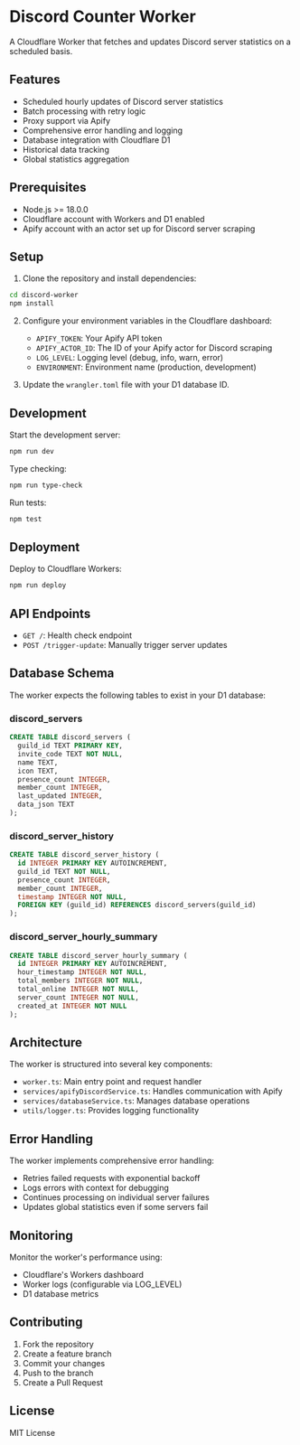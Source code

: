# Discord Counter Worker

A Cloudflare Worker that fetches and updates Discord server statistics on a scheduled basis.

## Features

- Scheduled hourly updates of Discord server statistics
- Batch processing with retry logic
- Proxy support via Apify
- Comprehensive error handling and logging
- Database integration with Cloudflare D1
- Historical data tracking
- Global statistics aggregation

## Prerequisites

- Node.js >= 18.0.0
- Cloudflare account with Workers and D1 enabled
- Apify account with an actor set up for Discord server scraping

## Setup

1. Clone the repository and install dependencies:

```bash
cd discord-worker
npm install
```

2. Configure your environment variables in the Cloudflare dashboard:
   - `APIFY_TOKEN`: Your Apify API token
   - `APIFY_ACTOR_ID`: The ID of your Apify actor for Discord scraping
   - `LOG_LEVEL`: Logging level (debug, info, warn, error)
   - `ENVIRONMENT`: Environment name (production, development)

3. Update the `wrangler.toml` file with your D1 database ID.

## Development

Start the development server:

```bash
npm run dev
```

Type checking:

```bash
npm run type-check
```

Run tests:

```bash
npm test
```

## Deployment

Deploy to Cloudflare Workers:

```bash
npm run deploy
```

## API Endpoints

- `GET /`: Health check endpoint
- `POST /trigger-update`: Manually trigger server updates

## Database Schema

The worker expects the following tables to exist in your D1 database:

### discord_servers
```sql
CREATE TABLE discord_servers (
  guild_id TEXT PRIMARY KEY,
  invite_code TEXT NOT NULL,
  name TEXT,
  icon TEXT,
  presence_count INTEGER,
  member_count INTEGER,
  last_updated INTEGER,
  data_json TEXT
);
```

### discord_server_history
```sql
CREATE TABLE discord_server_history (
  id INTEGER PRIMARY KEY AUTOINCREMENT,
  guild_id TEXT NOT NULL,
  presence_count INTEGER,
  member_count INTEGER,
  timestamp INTEGER NOT NULL,
  FOREIGN KEY (guild_id) REFERENCES discord_servers(guild_id)
);
```

### discord_server_hourly_summary
```sql
CREATE TABLE discord_server_hourly_summary (
  id INTEGER PRIMARY KEY AUTOINCREMENT,
  hour_timestamp INTEGER NOT NULL,
  total_members INTEGER NOT NULL,
  total_online INTEGER NOT NULL,
  server_count INTEGER NOT NULL,
  created_at INTEGER NOT NULL
);
```

## Architecture

The worker is structured into several key components:

- `worker.ts`: Main entry point and request handler
- `services/apifyDiscordService.ts`: Handles communication with Apify
- `services/databaseService.ts`: Manages database operations
- `utils/logger.ts`: Provides logging functionality

## Error Handling

The worker implements comprehensive error handling:
- Retries failed requests with exponential backoff
- Logs errors with context for debugging
- Continues processing on individual server failures
- Updates global statistics even if some servers fail

## Monitoring

Monitor the worker's performance using:
- Cloudflare's Workers dashboard
- Worker logs (configurable via LOG_LEVEL)
- D1 database metrics

## Contributing

1. Fork the repository
2. Create a feature branch
3. Commit your changes
4. Push to the branch
5. Create a Pull Request

## License

MIT License 